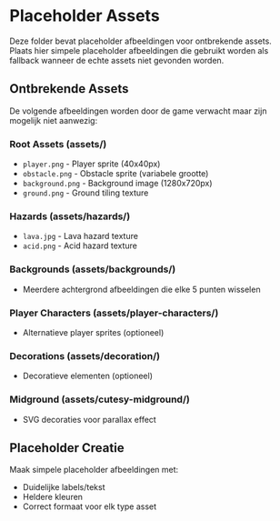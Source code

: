 # Placeholder Assets

Deze folder bevat placeholder afbeeldingen voor ontbrekende assets.
Plaats hier simpele placeholder afbeeldingen die gebruikt worden als fallback wanneer de echte assets niet gevonden worden.

## Ontbrekende Assets

De volgende afbeeldingen worden door de game verwacht maar zijn mogelijk niet aanwezig:

### Root Assets (assets/)
- `player.png` - Player sprite (40x40px)
- `obstacle.png` - Obstacle sprite (variabele grootte)
- `background.png` - Background image (1280x720px)
- `ground.png` - Ground tiling texture

### Hazards (assets/hazards/)
- `lava.jpg` - Lava hazard texture
- `acid.png` - Acid hazard texture

### Backgrounds (assets/backgrounds/)
- Meerdere achtergrond afbeeldingen die elke 5 punten wisselen

### Player Characters (assets/player-characters/)
- Alternatieve player sprites (optioneel)

### Decorations (assets/decoration/)
- Decoratieve elementen (optioneel)

### Midground (assets/cutesy-midground/)
- SVG decoraties voor parallax effect

## Placeholder Creatie

Maak simpele placeholder afbeeldingen met:
- Duidelijke labels/tekst
- Heldere kleuren
- Correct formaat voor elk type asset
